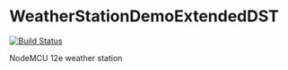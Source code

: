 # WeatherStationDemoExtendedDST
[![Build Status](https://travis-ci.org/tienthanh2509/WeatherStationDemoExtendedDST.svg?branch=master)](https://travis-ci.org/tienthanh2509/WeatherStationDemoExtendedDST)

NodeMCU 12e weather station
